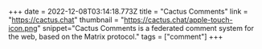 +++
date = 2022-12-08T03:14:18.773Z
title = "Cactus Comments"
link = "https://cactus.chat"
thumbnail = "https://cactus.chat/apple-touch-icon.png"
snippet="Cactus Comments is a federated comment system for the web, based on the Matrix protocol."
tags = ["comment"]
+++
